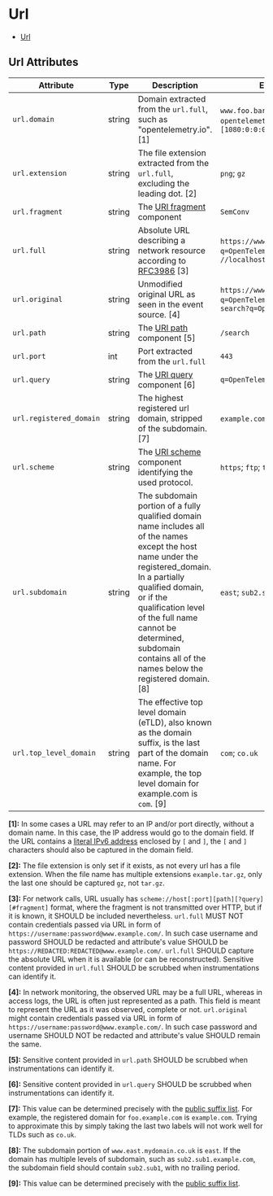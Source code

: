 <!--- Hugo front matter used to generate the website version of this page:
--->

<!-- NOTE: THIS FILE IS AUTOGENERATED. DO NOT EDIT BY HAND. -->
<!-- see templates/registry/markdown/attribute_namespace.md.j2 -->

# Url

- [Url](#url)

## Url Attributes

| Attribute               | Type   | Description                                                                                                                                                                                                                                                                                                   | Examples                                                                        | Stability                                                        |
| ----------------------- | ------ | ------------------------------------------------------------------------------------------------------------------------------------------------------------------------------------------------------------------------------------------------------------------------------------------------------------- | ------------------------------------------------------------------------------- | ---------------------------------------------------------------- |
| `url.domain`            | string | Domain extracted from the `url.full`, such as "opentelemetry.io". [1]                                                                                                                                                                                                                                         | `www.foo.bar`; `opentelemetry.io`; `3.12.167.2`; `[1080:0:0:0:8:800:200C:417A]` | ![Experimental](https://img.shields.io/badge/-experimental-blue) |
| `url.extension`         | string | The file extension extracted from the `url.full`, excluding the leading dot. [2]                                                                                                                                                                                                                              | `png`; `gz`                                                                     | ![Experimental](https://img.shields.io/badge/-experimental-blue) |
| `url.fragment`          | string | The [URI fragment](https://www.rfc-editor.org/rfc/rfc3986#section-3.5) component                                                                                                                                                                                                                              | `SemConv`                                                                       | ![Stable](https://img.shields.io/badge/-stable-lightgreen)       |
| `url.full`              | string | Absolute URL describing a network resource according to [RFC3986](https://www.rfc-editor.org/rfc/rfc3986) [3]                                                                                                                                                                                                 | `https://www.foo.bar/search?q=OpenTelemetry#SemConv`; `//localhost`             | ![Stable](https://img.shields.io/badge/-stable-lightgreen)       |
| `url.original`          | string | Unmodified original URL as seen in the event source. [4]                                                                                                                                                                                                                                                      | `https://www.foo.bar/search?q=OpenTelemetry#SemConv`; `search?q=OpenTelemetry`  | ![Experimental](https://img.shields.io/badge/-experimental-blue) |
| `url.path`              | string | The [URI path](https://www.rfc-editor.org/rfc/rfc3986#section-3.3) component [5]                                                                                                                                                                                                                              | `/search`                                                                       | ![Stable](https://img.shields.io/badge/-stable-lightgreen)       |
| `url.port`              | int    | Port extracted from the `url.full`                                                                                                                                                                                                                                                                            | `443`                                                                           | ![Experimental](https://img.shields.io/badge/-experimental-blue) |
| `url.query`             | string | The [URI query](https://www.rfc-editor.org/rfc/rfc3986#section-3.4) component [6]                                                                                                                                                                                                                             | `q=OpenTelemetry`                                                               | ![Stable](https://img.shields.io/badge/-stable-lightgreen)       |
| `url.registered_domain` | string | The highest registered url domain, stripped of the subdomain. [7]                                                                                                                                                                                                                                             | `example.com`; `foo.co.uk`                                                      | ![Experimental](https://img.shields.io/badge/-experimental-blue) |
| `url.scheme`            | string | The [URI scheme](https://www.rfc-editor.org/rfc/rfc3986#section-3.1) component identifying the used protocol.                                                                                                                                                                                                 | `https`; `ftp`; `telnet`                                                        | ![Stable](https://img.shields.io/badge/-stable-lightgreen)       |
| `url.subdomain`         | string | The subdomain portion of a fully qualified domain name includes all of the names except the host name under the registered_domain. In a partially qualified domain, or if the qualification level of the full name cannot be determined, subdomain contains all of the names below the registered domain. [8] | `east`; `sub2.sub1`                                                             | ![Experimental](https://img.shields.io/badge/-experimental-blue) |
| `url.top_level_domain`  | string | The effective top level domain (eTLD), also known as the domain suffix, is the last part of the domain name. For example, the top level domain for example.com is `com`. [9]                                                                                                                                  | `com`; `co.uk`                                                                  | ![Experimental](https://img.shields.io/badge/-experimental-blue) |

**[1]:** In some cases a URL may refer to an IP and/or port directly, without a domain name. In this case, the IP address would go to the domain field. If the URL contains a [literal IPv6 address](https://www.rfc-editor.org/rfc/rfc2732#section-2) enclosed by `[` and `]`, the `[` and `]` characters should also be captured in the domain field.

**[2]:** The file extension is only set if it exists, as not every url has a file extension. When the file name has multiple extensions `example.tar.gz`, only the last one should be captured `gz`, not `tar.gz`.

**[3]:** For network calls, URL usually has `scheme://host[:port][path][?query][#fragment]` format, where the fragment is not transmitted over HTTP, but if it is known, it SHOULD be included nevertheless.
`url.full` MUST NOT contain credentials passed via URL in form of `https://username:password@www.example.com/`. In such case username and password SHOULD be redacted and attribute's value SHOULD be `https://REDACTED:REDACTED@www.example.com/`.
`url.full` SHOULD capture the absolute URL when it is available (or can be reconstructed). Sensitive content provided in `url.full` SHOULD be scrubbed when instrumentations can identify it.

**[4]:** In network monitoring, the observed URL may be a full URL, whereas in access logs, the URL is often just represented as a path. This field is meant to represent the URL as it was observed, complete or not.
`url.original` might contain credentials passed via URL in form of `https://username:password@www.example.com/`. In such case password and username SHOULD NOT be redacted and attribute's value SHOULD remain the same.

**[5]:** Sensitive content provided in `url.path` SHOULD be scrubbed when instrumentations can identify it.

**[6]:** Sensitive content provided in `url.query` SHOULD be scrubbed when instrumentations can identify it.

**[7]:** This value can be determined precisely with the [public suffix list](http://publicsuffix.org). For example, the registered domain for `foo.example.com` is `example.com`. Trying to approximate this by simply taking the last two labels will not work well for TLDs such as `co.uk`.

**[8]:** The subdomain portion of `www.east.mydomain.co.uk` is `east`. If the domain has multiple levels of subdomain, such as `sub2.sub1.example.com`, the subdomain field should contain `sub2.sub1`, with no trailing period.

**[9]:** This value can be determined precisely with the [public suffix list](http://publicsuffix.org).

